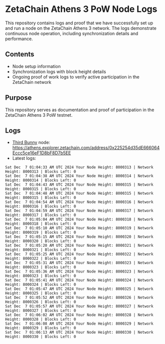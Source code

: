 # ZetaChain Athens 3 PoW Node Logs
This repository contains logs and proof that we have successfully set up and run a node on the ZetaChain Athens 3 network. The logs demonstrate continuous node operation, including synchronization details and performance.

## Contents
- Node setup information
- Synchronization logs with block height details
- Ongoing proof of work logs to verify active participation in the ZetaChain network

## Purpose
This repository serves as documentation and proof of participation in the ZetaChain Athens 3 PoW testnet.

## Logs

- [Third Bunny](https://thirdbunny.xyz/) node: https://athens.explorer.zetachain.com/address/0x225254d35dE666064Eccc5ce16eF1D8bF8D7b5EE
- Latest logs:
```
Sat Dec  7 01:04:33 AM UTC 2024 Your Node Height: 8000313 | Network Height: 8000313 | Blocks Left: 0
Sat Dec  7 01:04:38 AM UTC 2024 Your Node Height: 8000314 | Network Height: 8000314 | Blocks Left: 0
Sat Dec  7 01:04:43 AM UTC 2024 Your Node Height: 8000315 | Network Height: 8000315 | Blocks Left: 0
Sat Dec  7 01:04:48 AM UTC 2024 Your Node Height: 8000315 | Network Height: 8000315 | Blocks Left: 0
Sat Dec  7 01:04:54 AM UTC 2024 Your Node Height: 8000316 | Network Height: 8000316 | Blocks Left: 0
Sat Dec  7 01:04:59 AM UTC 2024 Your Node Height: 8000317 | Network Height: 8000317 | Blocks Left: 0
Sat Dec  7 01:05:04 AM UTC 2024 Your Node Height: 8000318 | Network Height: 8000318 | Blocks Left: 0
Sat Dec  7 01:05:10 AM UTC 2024 Your Node Height: 8000319 | Network Height: 8000319 | Blocks Left: 0
Sat Dec  7 01:05:15 AM UTC 2024 Your Node Height: 8000320 | Network Height: 8000320 | Blocks Left: 0
Sat Dec  7 01:05:20 AM UTC 2024 Your Node Height: 8000321 | Network Height: 8000321 | Blocks Left: 0
Sat Dec  7 01:05:25 AM UTC 2024 Your Node Height: 8000322 | Network Height: 8000322 | Blocks Left: 0
Sat Dec  7 01:05:31 AM UTC 2024 Your Node Height: 8000323 | Network Height: 8000323 | Blocks Left: 0
Sat Dec  7 01:05:36 AM UTC 2024 Your Node Height: 8000323 | Network Height: 8000323 | Blocks Left: 0
Sat Dec  7 01:05:41 AM UTC 2024 Your Node Height: 8000324 | Network Height: 8000324 | Blocks Left: 0
Sat Dec  7 01:05:47 AM UTC 2024 Your Node Height: 8000325 | Network Height: 8000325 | Blocks Left: 0
Sat Dec  7 01:05:52 AM UTC 2024 Your Node Height: 8000326 | Network Height: 8000326 | Blocks Left: 0
Sat Dec  7 01:05:57 AM UTC 2024 Your Node Height: 8000327 | Network Height: 8000327 | Blocks Left: 0
Sat Dec  7 01:06:02 AM UTC 2024 Your Node Height: 8000328 | Network Height: 8000328 | Blocks Left: 0
Sat Dec  7 01:06:08 AM UTC 2024 Your Node Height: 8000329 | Network Height: 8000329 | Blocks Left: 0
Sat Dec  7 01:06:13 AM UTC 2024 Your Node Height: 8000330 | Network Height: 8000330 | Blocks Left: 0
```
